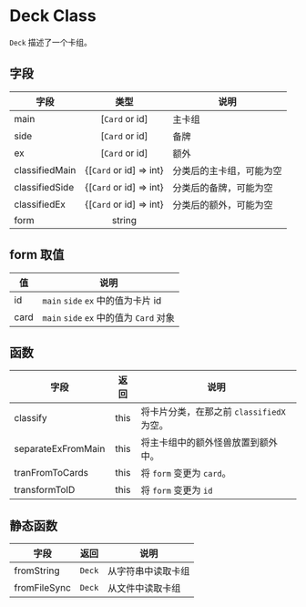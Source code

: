 # Deck Class
`Deck` 描述了一个卡组。

## 字段
字段|类型|说明
----|:----:|----
main|[`Card` or id]|主卡组
side|[`Card` or id]|备牌
ex|[`Card` or id]|额外
classifiedMain|{[`Card` or id] => int}|分类后的主卡组，可能为空
classifiedSide|{[`Card` or id] => int}|分类后的备牌，可能为空
classifiedEx|{[`Card` or id] => int}|分类后的额外，可能为空
form|string|

## form 取值
值|说明
----|----
id|`main` `side` `ex` 中的值为卡片 id
card|`main` `side` `ex` 中的值为 `Card` 对象

## 函数
字段|返回|说明
----|:----:|----
classify|this|将卡片分类，在那之前 `classifiedX` 为空。
separateExFromMain|this|将主卡组中的额外怪兽放置到额外中。
tranFromToCards|this|将 `form` 变更为 `card`。
transformToID|this|将 `form` 变更为 `id`

## 静态函数
字段|返回|说明
----|:----:|----
fromString|`Deck`|从字符串中读取卡组
fromFileSync|`Deck`|从文件中读取卡组
